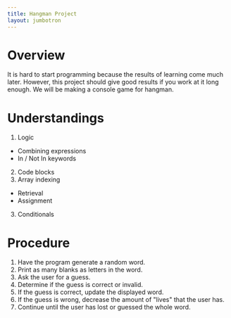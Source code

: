 ```yaml
---
title: Hangman Project
layout: jumbotron
---
```


# Overview

It is hard to start programming because the results of learning come much later. However, this project should give good results if you work at it long enough. We will be making a console game for hangman.

# Understandings

1. Logic
  - Combining expressions
  - In / Not In keywords
2. Code blocks
2. Array indexing
  - Retrieval
  - Assignment
3. Conditionals

# Procedure

1. Have the program generate a random word. 
2. Print as many blanks as letters in the word. 
3. Ask the user for a guess. 
4. Determine if the guess is correct or invalid. 
5. If the guess is correct, update the displayed word. 
6. If the guess is wrong, decrease the amount of "lives" that the user has. 
7. Continue until the user has lost or guessed the whole word.


